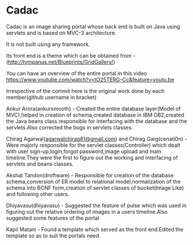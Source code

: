 # Cadac
Cadac is an image sharing portal whose back end is built on Java using servlets and is based on MVC-3 architecture.<br>

It is not built using any framework.<br>

Its front end is a theme which can be obtained from -(http://tympanus.net/Blueprints/GridGallery/) <br>

You can have an overview of the entire portal in this video<br>
https://www.youtube.com/watch?v=tO25TERG-Cc&feature=youtu.be<br>

Irrespective of the commit here is the original work done by each member(github username in bracket)<br>

Ankur Arora(ankursmooth) - Created the entire database layer(Model of MVC),helped in creation of schema,created database in IBM DB2,created the Java beans class responsible for interfacing with the database and the servlets.Also corrected the bugs in servlets classes.

Chirag Agarwal(agarwalchirag81@gmail.com) and Chirag Garg(cenati0n) - Were majorly responsible for the servlet classes(Controller) which dealt with user sign-up,login,forgot password,image upload and main timeline.They were the first to figure out the working and interfacing of servlets and beans classes.

Akshat Tandon(droftware) - Responsible for creation of the database schema,conversion of ER model to relational model,normalization of the schema into BCNF form,creation of servlet classes of bucket(Image Like) and following other users.

Dhiyavasu(dhiyavasu) - Suggested the feature of pulse which was used in figuring out the relative ordering of images in a users timeline.Also suggested some features of the portal

Kapil Matani - Found a template which served as the front end.Edited the template so as to suit the portals need.
